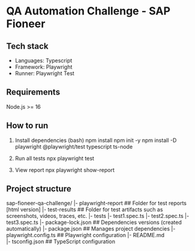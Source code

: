 # QA Automation Challenge - SAP Fioneer

## Tech stack
- Languages: Typescript
- Framework: Playwright
- Runner: Playwright Test

## Requirements
Node.js >= 16

## How to run
1. Install dependencies
(bash)
npm install
npm init -y
npm install -D playwright @playwright/test typescript ts-node 

2. Run all tests 
npx playwright test

3. View report
npx playwright show-report

## Project structure
sap-fioneer-qa-challenge/
|- playwright-report                ## Folder for test reports [html version]
|- test-results                     ## Folder for test artifacts such as screenshots, videos, traces, etc.
|- tests
    |- test1.spec.ts
    |- test2.spec.ts
    |- test3.spec.ts
|- package-lock.json                ## Dependencies versions (created automatically)
|- package.json                     ## Manages project dependencies
|- playwright.config.ts             ## Playwright configuration
|- README.md                        
|- tsconfig.json                    ## TypeScript configuration